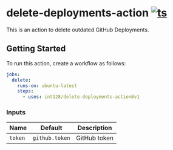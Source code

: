 # delete-deployments-action [![ts](https://github.com/int128/delete-deployments-action/actions/workflows/ts.yaml/badge.svg)](https://github.com/int128/delete-deployments-action/actions/workflows/ts.yaml)

This is an action to delete outdated GitHub Deployments.

## Getting Started

To run this action, create a workflow as follows:

```yaml
jobs:
  delete:
    runs-on: ubuntu-latest
    steps:
      - uses: int128/delete-deployments-action@v1
```

### Inputs

| Name | Default | Description
|------|----------|------------
| `token` | `github.token` | GitHub token
